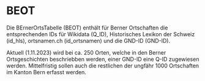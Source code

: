 # BEOT
Die BErnerOrtsTabelle (BEOT) enthält für Berner Ortschaften die entsprechenden IDs für Wikidata (Q_ID), Historisches Lexikon der Schweiz (id_hls), ortsnamen.ch	(id_ortsnamen) und die GND-ID (GND-ID).

Aktuell (1.11.2023) wird bei ca. 250 Orten, welche in den Berner Ortsgeschichten beschriebben werden, einer GND-ID eine Q-ID zugewiesen werden. Mittelfristig sollen auch die restlichen der ungfähr 1000 Ortschaften im Kanton Bern erfasst werden.
